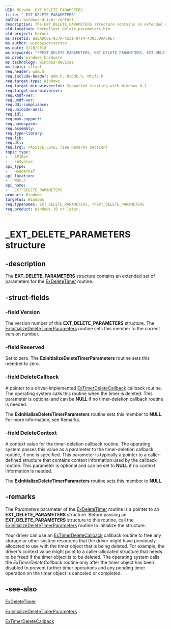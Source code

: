 ```yaml
---
UID: NS:wdm._EXT_DELETE_PARAMETERS
title: "_EXT_DELETE_PARAMETERS"
author: windows-driver-content
description: The EXT_DELETE_PARAMETERS structure contains an extended set of parameters for the ExDeleteTimer routine.
old-location: kernel\ext_delete_parameters.htm
old-project: kernel
ms.assetid: B2EADC0E-837A-4231-8794-43933DAA69E7
ms.author: windowsdriverdev
ms.date: 3/28/2018
ms.keywords: "*PEXT_DELETE_PARAMETERS, EXT_DELETE_PARAMETERS, EXT_DELETE_PARAMETERS structure [Kernel-Mode Driver Architecture], PEXT_DELETE_PARAMETERS, PEXT_DELETE_PARAMETERS structure pointer [Kernel-Mode Driver Architecture], _EXT_DELETE_PARAMETERS, kernel.ext_delete_parameters, wdm/EXT_DELETE_PARAMETERS, wdm/PEXT_DELETE_PARAMETERS"
ms.prod: windows-hardware
ms.technology: windows-devices
ms.topic: struct
req.header: wdm.h
req.include-header: Wdm.h, Ntddk.h, Ntifs.h
req.target-type: Windows
req.target-min-winverclnt: Supported starting with Windows 8.1.
req.target-min-winversvr: 
req.kmdf-ver: 
req.umdf-ver: 
req.ddi-compliance: 
req.unicode-ansi: 
req.idl: 
req.max-support: 
req.namespace: 
req.assembly: 
req.type-library: 
req.lib: 
req.dll: 
req.irql: PASSIVE_LEVEL (see Remarks section)
topic_type:
-	APIRef
-	kbSyntax
api_type:
-	HeaderDef
api_location:
-	Wdm.h
api_name:
-	EXT_DELETE_PARAMETERS
product: Windows
targetos: Windows
req.typenames: EXT_DELETE_PARAMETERS, *PEXT_DELETE_PARAMETERS
req.product: Windows 10 or later.
---
```


# _EXT_DELETE_PARAMETERS structure


## -description


The <b>EXT_DELETE_PARAMETERS</b> structure contains an extended set of parameters for the <a href="https://msdn.microsoft.com/library/windows/hardware/dn265181">ExDeleteTimer</a> routine.


## -struct-fields




### -field Version

The version number of this <b>EXT_DELETE_PARAMETERS</b> structure. The <a href="https://msdn.microsoft.com/library/windows/hardware/dn265182">ExInitializeDeleteTimerParameters</a> routine sets this member to the correct version number.


### -field Reserved

Set to zero. The <b>ExInitializeDeleteTimerParameters</b> routine sets this member to zero.


### -field DeleteCallback

A pointer to a driver-implemented <a href="https://msdn.microsoft.com/library/windows/hardware/dn265192">ExTimerDeleteCallback</a> callback routine. The operating system calls this routine when the timer is deleted. This parameter is optional and can be <b>NULL</b> if no timer-deletion callback routine is needed.

The <b>ExInitializeDeleteTimerParameters</b> routine sets this member to <b>NULL</b>. For more information, see Remarks.


### -field DeleteContext

A context value for the timer-deletion callback routine. The operating system passes this value as a parameter to the timer-deletion callback routine, if one is specified. This parameter is typically a pointer to a caller-defined structure that contains context information used by the callback routine. This parameter is optional and can be set to <b>NULL</b> if no context information is needed. 

The <b>ExInitializeDeleteTimerParameters</b> routine sets this member to <b>NULL</b>.


## -remarks



The <i>Parameters</i> parameter of the <a href="https://msdn.microsoft.com/library/windows/hardware/dn265181">ExDeleteTimer</a> routine is a pointer to an <b>EXT_DELETE_PARAMETERS</b> structure. Before passing an <b>EXT_DELETE_PARAMETERS</b> structure to this routine, call the <a href="https://msdn.microsoft.com/library/windows/hardware/dn265182">ExInitializeDeleteTimerParameters</a> routine to initialize the structure.

Your driver can use an <a href="https://msdn.microsoft.com/library/windows/hardware/dn265192">ExTimerDeleteCallback</a> callback routine to free any storage or other system resources that the driver might have previously allocated to use with the timer object that is being deleted. For example, the driver's context value might point to a caller-allocated structure that needs to be freed if the timer object is to be deleted. The operating system calls the <i>ExTimerDeleteCallback</i> routine only after the timer object has been disabled to prevent further timer operations and any pending timer operation on the timer object is canceled or completed.




## -see-also




<a href="https://msdn.microsoft.com/library/windows/hardware/dn265181">ExDeleteTimer</a>



<a href="https://msdn.microsoft.com/library/windows/hardware/dn265182">ExInitializeDeleteTimerParameters</a>



<a href="https://msdn.microsoft.com/library/windows/hardware/dn265192">ExTimerDeleteCallback</a>
 

 

